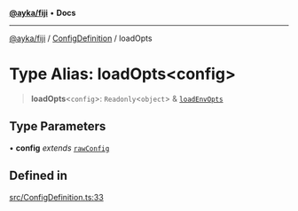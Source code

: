 [**@ayka/fiji**](../../../README.md) • **Docs**

***

[@ayka/fiji](../../../globals.md) / [ConfigDefinition](../README.md) / loadOpts

# Type Alias: loadOpts\<config\>

> **loadOpts**\<`config`\>: `Readonly`\<`object`\> & [`loadEnvOpts`](loadEnvOpts.md)

## Type Parameters

• **config** *extends* [`rawConfig`](../../../type-aliases/rawConfig.md)

## Defined in

[src/ConfigDefinition.ts:33](https://github.com/AndreyMork/fiji/blob/12b645d5d3b10e56502863abdc8c7fe71f7e6190/src/ConfigDefinition.ts#L33)
